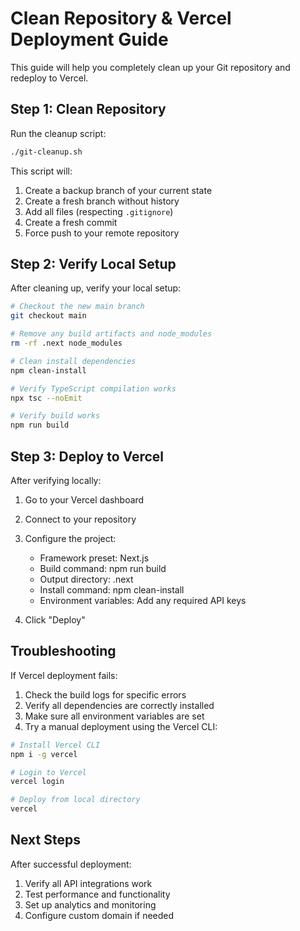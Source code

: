 # Clean Repository & Vercel Deployment Guide

This guide will help you completely clean up your Git repository and redeploy to Vercel.

## Step 1: Clean Repository

Run the cleanup script:

```bash
./git-cleanup.sh
```

This script will:
1. Create a backup branch of your current state
2. Create a fresh branch without history
3. Add all files (respecting `.gitignore`)
4. Create a fresh commit
5. Force push to your remote repository

## Step 2: Verify Local Setup

After cleaning up, verify your local setup:

```bash
# Checkout the new main branch
git checkout main

# Remove any build artifacts and node_modules
rm -rf .next node_modules

# Clean install dependencies
npm clean-install

# Verify TypeScript compilation works
npx tsc --noEmit

# Verify build works
npm run build
```

## Step 3: Deploy to Vercel

After verifying locally:

1. Go to your Vercel dashboard
2. Connect to your repository
3. Configure the project:
   - Framework preset: Next.js
   - Build command: npm run build
   - Output directory: .next
   - Install command: npm clean-install
   - Environment variables: Add any required API keys

4. Click "Deploy"

## Troubleshooting

If Vercel deployment fails:

1. Check the build logs for specific errors
2. Verify all dependencies are correctly installed
3. Make sure all environment variables are set
4. Try a manual deployment using the Vercel CLI:

```bash
# Install Vercel CLI
npm i -g vercel

# Login to Vercel
vercel login

# Deploy from local directory
vercel
```

## Next Steps

After successful deployment:

1. Verify all API integrations work
2. Test performance and functionality
3. Set up analytics and monitoring
4. Configure custom domain if needed
